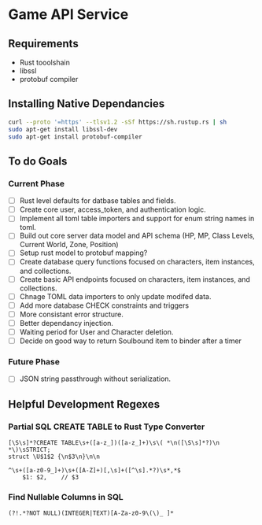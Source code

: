 # Game API Service

## Requirements
- Rust tooolshain
- libssl
- protobuf compiler

## Installing Native Dependancies
```sh
curl --proto '=https' --tlsv1.2 -sSf https://sh.rustup.rs | sh
sudo apt-get install libssl-dev
sudo apt-get install protobuf-compiler
```
## To do Goals
### Current Phase
- [ ] Rust level defaults for datbase tables and fields.
- [ ] Create core user, access_token, and authentication logic.
- [ ] Implement all toml table importers and support for enum string names in toml.
- [ ] Build out core server data model and API schema (HP, MP, Class Levels, Current World, Zone, Position)
- [ ] Setup rust model to protobuf mapping?
- [ ] Create database query functions focused on characters, item instances, and collections.
- [ ] Create basic API endpoints focused on characters, item instances, and collections.
- [ ] Chnage TOML data importers to only update modifed data.
- [ ] Add more database CHECK constraints and triggers
- [ ] More consistant error structure.
- [ ] Better dependancy injection.
- [ ] Waiting period for User and Character deletion.
- [ ] Decide on good way to return Soulbound item to binder after a timer
### Future Phase
- [ ] JSON string passthrough without serialization.

## Helpful Development Regexes
### Partial SQL CREATE TABLE to Rust Type Converter
```
[\S\s]*?CREATE TABLE\s+([a-z_])([a-z_]+)\s\( *\n([\S\s]*?)\n *\)\sSTRICT;
struct \U$1$2 {\n$3\n}\n\n
```
```
^\s+([a-z0-9_]+)\s+([A-Z]+)[,\s]+([^\s].*?)\s*,*$
    $1: $2,    // $3
```
### Find Nullable Columns in SQL
```
(?!.*?NOT NULL)(INTEGER|TEXT)[A-Za-z0-9\(\)_ ]*
```